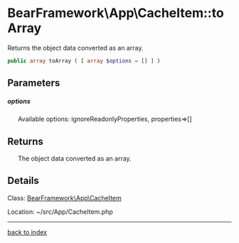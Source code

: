 # BearFramework\App\CacheItem::toArray

Returns the object data converted as an array.

```php
public array toArray ( [ array $options = [] ] )
```

## Parameters

##### options

&nbsp;&nbsp;&nbsp;&nbsp;&nbsp;&nbsp;Available options: ignoreReadonlyProperties, properties=>[]

## Returns

&nbsp;&nbsp;&nbsp;&nbsp;&nbsp;&nbsp;The object data converted as an array.

## Details

Class: [BearFramework\App\CacheItem](bearframework.app.cacheitem.class.md)

Location: ~/src/App/CacheItem.php

---

[back to index](index.md)

